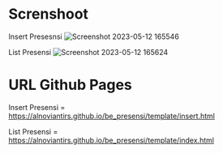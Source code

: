 # Screnshoot

Insert Presesnsi
![Screenshot 2023-05-12 165546](https://github.com/alnoviantirs/be_presensi/assets/125644091/a0c9c2a7-b071-458c-8cd2-40ff638a060f)

List Presensi
![Screenshot 2023-05-12 165624](https://github.com/alnoviantirs/be_presensi/assets/125644091/1c6d53ec-3d47-4146-b8f5-4f0282e90aee)

# URL Github Pages

Insert Presensi = https://alnoviantirs.github.io/be_presensi/template/insert.html

List Presensi = https://alnoviantirs.github.io/be_presensi/template/index.html
